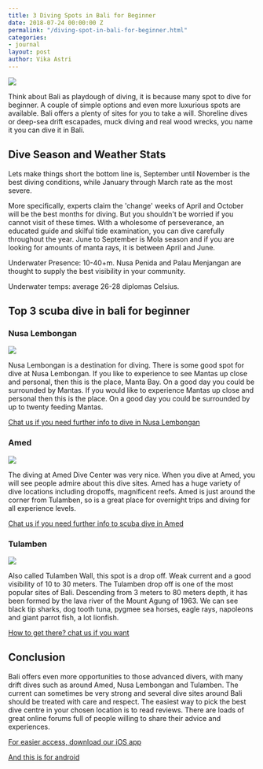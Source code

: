 ```yaml
---
title: 3 Diving Spots in Bali for Beginner
date: 2018-07-24 00:00:00 Z
permalink: "/diving-spot-in-bali-for-beginner.html"
categories:
- journal
layout: post
author: Vika Astri
---
```


<img class="post-feat-img img-responsive" src="http://story.tourders.com/wp-content/uploads/2016/02/scuba-diving-1024x768.jpg" />

Think about Bali as playdough of diving, it is because many spot to dive for beginner. A couple of simple options and even more luxurious spots are available. Bali offers a plenty of sites for you to take a will. Shoreline dives or deep-sea drift escapades, muck diving and real wood wrecks, you name it you can dive it in Bali.

## Dive Season and Weather Stats

Lets make things short the bottom line is, September until November is the best diving conditions, while January through March rate as the most severe.

More specifically, experts claim the 'change' weeks of April and October will be the best months for diving. But you shouldn't be worried if you cannot visit of these times. With a wholesome of perseverance, an educated guide and skilful tide examination, you can dive carefully throughout the year. June to September is Mola season and if you are looking for amounts of manta rays, it is between April and June.

Underwater Presence: 10-40+m. Nusa Penida and Palau Menjangan are thought to supply the best visibility in your community.

Underwater temps: average 26-28 diplomas Celsius.

## Top 3 scuba dive in bali for beginner

### Nusa Lembongan

<img class="post-child-img img-responsive" src="https://www.thelembongantraveller.com/wp-content/uploads/2018/04/download-10-2.jpg" />

Nusa Lembongan is a destination for diving. There is some good spot for dive at Nusa Lembongan. If you like to experience to see Mantas up close and personal, then this is the place, Manta Bay. On a good day you could be surrounded by Mantas. If you would like to experience Mantas up close and personal then this is the place. On a good day you could be surrounded by up to twenty feeding Mantas.

<a href="https://web.whatsapp.com/send?phone=6281285774100&amp;text=Hi,%20E-Nyelam" class="cta--in--page">Chat us if you need further info to dive in Nusa Lembongan</a>

### Amed

<img class="post-child-img img-responsive" src="https://i.ytimg.com/vi/fV9DU4BxgJo/maxresdefault.jpg" />

The diving at Amed Dive Center was very nice.  When you dive at Amed, you will see people admire about this dive sites. Amed has a huge variety of dive locations including dropoffs, magnificent reefs. Amed is just around the corner from Tulamben, so is a great place for overnight trips and diving for all experience levels.

<a href="https://web.whatsapp.com/send?phone=6281285774100&amp;text=Hi,%20E-Nyelam" class="cta--in--page">Chat us if you need further info to scuba dive in Amed</a>

### Tulamben

<img class="post-child-img img-responsive" src="https://indotrip.com/wp-content/uploads/2016/12/tulamben-dive-bubble.jpg" />

Also called Tulamben Wall, this spot is a drop off. Weak current and a good visibility of 10 to 30 meters. The Tulamben drop off is one of the most popular sites of Bali. Descending from 3 meters to 80 meters depth, it has been formed by the lava river of the Mount Agung of 1963. We can see black tip sharks, dog tooth tuna, pygmee sea horses, eagle rays, napoleons and giant parrot fish, a lot lionfish.

<a href="https://web.whatsapp.com/send?phone=6281285774100&amp;text=Hi,%20E-Nyelam" class="cta--in--page">How to get there? chat us if you want</a>

## Conclusion

Bali offers even more opportunities to those advanced divers, with many drift dives such as around Amed, Nusa Lembongan and Tulamben.
The current can sometimes be very strong and several dive sites around Bali should be treated with care and respect.
The easiest way to pick the best dive centre in your chosen location is to read reviews. There are loads of great online forums full of people willing to share their advice and experiences.

<a href="https://itunes.apple.com/gb/app/e-nyelam/id1383679128?mt=8" class="cta--in--page">For easier access, download our iOS app</a>

<a href="https://play.google.com/store/apps/details?id=com.nyelam.android" class="cta--in--page">And this is for android</a>
